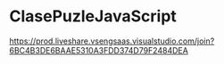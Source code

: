 # ClasePuzleJavaScript
https://prod.liveshare.vsengsaas.visualstudio.com/join?6BC4B3DE6BAAE5310A3FDD374D79F2484DEA
